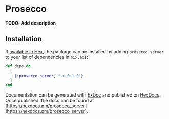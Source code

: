 # Prosecco

**TODO: Add description**

## Installation

If [available in Hex](https://hex.pm/docs/publish), the package can be installed
by adding `prosecco_server` to your list of dependencies in `mix.exs`:

```elixir
def deps do
  [
    {:prosecco_server, "~> 0.1.0"}
  ]
end
```

Documentation can be generated with [ExDoc](https://github.com/elixir-lang/ex_doc)
and published on [HexDocs](https://hexdocs.pm). Once published, the docs can
be found at [https://hexdocs.pm/prosecco_server](https://hexdocs.pm/prosecco_server).

